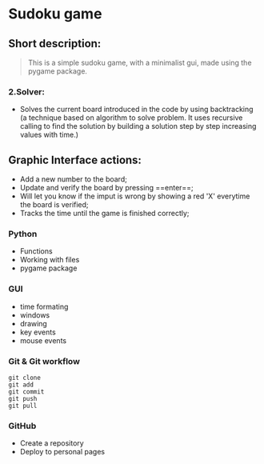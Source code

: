 # Sudoku game

## Short description:
>  This is a simple sudoku game, with a minimalist gui, made using the pygame package.

### 2.Solver:

 - Solves the current board introduced in the code by using backtracking (a technique based on algorithm to solve problem. It uses recursive calling to find the solution by building a solution step by step increasing values with time.)

## Graphic Interface actions:

 - Add a new number to the board;
 - Update and verify the board by pressing ==enter==;
 - Will let you know if the imput is wrong by showing a red 'X' everytime the board is verified;
 - Tracks the time until the game is finished correctly;

### Python

 - Functions
 - Working with files
 - pygame package

### GUI

 - time formating
 - windows
 - drawing
 - key events
 - mouse events

### Git & Git workflow

    git clone
    git add
    git commit
    git push
    git pull

### GitHub
- Create a repository
- Deploy to personal pages

